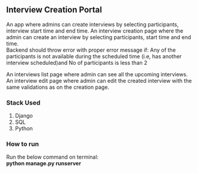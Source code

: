 
## Interview Creation Portal

An app where admins can create interviews by selecting participants, interview start time and end time. An interview creation page where the admin can create an interview by selecting participants, start time and end time. <br>
Backend should throw error with proper error message if: Any of the participants is not available during the scheduled time (i.e, has another interview scheduled)and No of participants is less than 2<br>

An interviews list page where admin can see all the upcoming interviews.<br>
An interview edit page where admin can edit the created interview with the same validations as on the creation page.<br>

### Stack Used
1. Django
2. SQL
3. Python

### How to run
Run the below command on terminal: <br>
<b>python manage.py runserver</b>
